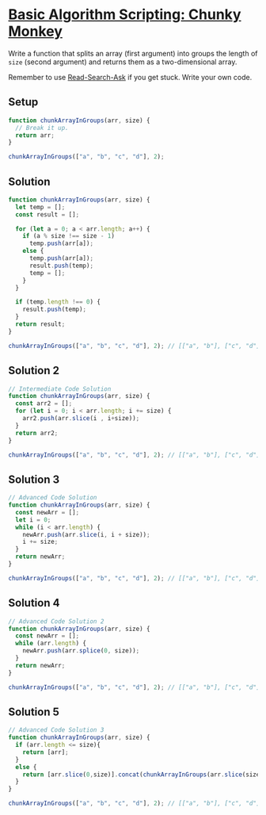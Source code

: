 # [Basic Algorithm Scripting: Chunky Monkey](https://learn.freecodecamp.org/javascript-algorithms-and-data-structures/basic-algorithm-scripting/chunky-monkey)

Write a function that splits an array (first argument) into groups the length of `size` (second argument) and returns them as a two-dimensional array.

Remember to use [Read-Search-Ask](http://forum.freecodecamp.org/t/how-to-get-help-when-you-are-stuck/19514) if you get stuck. Write your own code.

## Setup
```js
function chunkArrayInGroups(arr, size) {
  // Break it up.
  return arr;
}

chunkArrayInGroups(["a", "b", "c", "d"], 2);
```

## Solution
```js
function chunkArrayInGroups(arr, size) {
  let temp = [];
  const result = [];

  for (let a = 0; a < arr.length; a++) {
    if (a % size !== size - 1)
      temp.push(arr[a]);
    else {
      temp.push(arr[a]);
      result.push(temp);
      temp = [];
    }
  }

  if (temp.length !== 0) {
    result.push(temp);
  }
  return result;
}

chunkArrayInGroups(["a", "b", "c", "d"], 2); // [["a", "b"], ["c", "d"]]
```

## Solution 2
```js
// Intermediate Code Solution
function chunkArrayInGroups(arr, size) {
  const arr2 = [];
  for (let i = 0; i < arr.length; i += size) {
    arr2.push(arr.slice(i , i+size));
  }
  return arr2;
}

chunkArrayInGroups(["a", "b", "c", "d"], 2); // [["a", "b"], ["c", "d"]]
```

## Solution 3
```js
// Advanced Code Solution
function chunkArrayInGroups(arr, size) {
  const newArr = [];
  let i = 0;
  while (i < arr.length) {
    newArr.push(arr.slice(i, i + size));
    i += size;
  }
  return newArr;
}

chunkArrayInGroups(["a", "b", "c", "d"], 2); // [["a", "b"], ["c", "d"]]
```

## Solution 4
```js
// Advanced Code Solution 2
function chunkArrayInGroups(arr, size) {
  const newArr = [];
  while (arr.length) {
    newArr.push(arr.splice(0, size));
  }
  return newArr;
}

chunkArrayInGroups(["a", "b", "c", "d"], 2); // [["a", "b"], ["c", "d"]]
```

## Solution 5
```js
// Advanced Code Solution 3
function chunkArrayInGroups(arr, size) {
  if (arr.length <= size){
    return [arr];
  }
  else {
    return [arr.slice(0,size)].concat(chunkArrayInGroups(arr.slice(size),size));
  }
}

chunkArrayInGroups(["a", "b", "c", "d"], 2); // [["a", "b"], ["c", "d"]]
```
